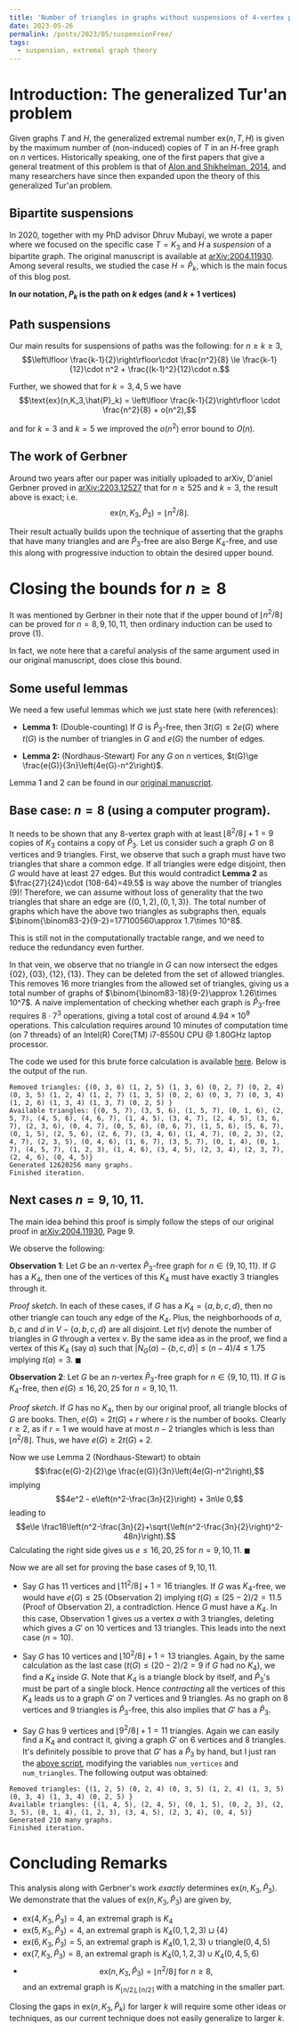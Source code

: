 ```yaml
---
title: 'Number of triangles in graphs without suspensions of 4-vertex paths'
date: 2023-05-26
permalink: /posts/2023/05/suspensionFree/
tags:
  - suspension, extremal graph theory
---
```


# Introduction: The generalized Tur\'an problem

Given graphs $T$ and $H$, the generalized extremal number $\text{ex}(n, T, H)$ is given by the maximum number of (non-induced) copies of $T$ in an $H$-free graph on $n$ vertices.
Historically speaking, one of the first papers that give a general treatment of this problem is that of [Alon and Shikhelman, 2014](https://arxiv.org/abs/1409.4192), and many researchers have since then expanded upon the theory of this generalized Tur\'an problem.

## Bipartite suspensions

In 2020, together with my PhD advisor Dhruv Mubayi, we wrote a paper where we focused on the specific case $T=K_3$ and $H$ a _suspension_ of a bipartite graph.
The original manuscript is available at [arXiv:2004.11930](https://arxiv.org/abs/2004.11930).
Among several results, we studied the case $H=\hat{P}_k$, which is the main focus of this blog post.

**In our notation, $P_k$ is the path on $k$ edges (and $k+1$ vertices)**

## Path suspensions

Our main results for suspensions of paths was the following: for $n\ge k \ge 3$,
$$\left\lfloor \frac{k-1}{2}\right\rfloor\cdot \frac{n^2}{8} \le \frac{k-1}{12}\cdot n^2 + \frac{(k-1)^2}{12}\cdot n.$$

Further, we showed that for $k=3,4,5$ we have
$$\text{ex}(n,K_3,\hat{P}_k) = \left\lfloor \frac{k-1}{2}\right\rfloor \cdot \frac{n^2}{8} + o(n^2),$$

and for $k=3$ and $k=5$ we improved the $o(n^2)$ error bound to $O(n)$.

## The work of Gerbner

Around two years after our paper was initially uploaded to arXiv, D\'aniel Gerbner proved in [arXiv:2203.12527](https://arxiv.org/abs/2203.12527) that for $n\ge 525$ and $k=3$, the result above is exact; i.e. 
$$\text{ex}(n,K_3,\hat{P}_3)=\left\lfloor n^2/8\right\rfloor.$$

Their result actually builds upon the technique of asserting that the graphs that have many triangles and are $\hat{P}_3$-free are also Berge $K_4$-free, and use this along with progressive induction to obtain the desired upper bound.

# Closing the bounds for $n\ge 8$

It was mentioned by Gerbner in their note that if the upper bound of $\lfloor n^2/8\rfloor$ can be proved for $n=8,9,10,11$, then ordinary induction can be used to prove $(1)$.

In fact, we note here that a careful analysis of the same argument used in our original manuscript, does close this bound.

## Some useful lemmas

We need a few useful lemmas which we just state here (with references):

- **Lemma 1:** (Double-counting) If $G$ is $\hat{P}_3$-free, then $3t(G)\le 2e(G)$ where $t(G)$ is the number of triangles in $G$ and $e(G)$ the number of edges.

- **Lemma 2:** (Nordhaus-Stewart) For any $G$ on $n$ vertices, $t(G)\ge \frac{e(G)}{3n}\left(4e(G)-n^2\right)$.

Lemma 1 and 2 can be found in our [original manuscript](https://arxiv.org/abs/2004.11930).

## Base case: $n=8$ (using a computer program).

It needs to be shown that any $8$-vertex graph with at least $\lfloor 8^2/8\rfloor+1 = 9$ copies of $K_3$ contains a copy of $\hat{P}_3$.
Let us consider such a graph $G$ on $8$ vertices and $9$ triangles.
First, we observe that such a graph must have two triangles that share a common edge. If all triangles were edge disjoint, then $G$ would have at least $27$ edges.
But this would contradict **Lemma 2** as $\frac{27}{24}\cdot (108-64)=49.5$ is way above the number of triangles ($9$)!
Therefore, we can assume without loss of generality that the two triangles that share an edge are $\{(0,1,2), (0,1,3)\}$.
The total number of graphs which have the above two triangles as subgraphs then, equals $\binom{\binom83-2}{9-2}=177100560\approx 1.7\times 10^8$.

This is still not in the computationally tractable range, and we need to reduce the redundancy even further.

In that vein, we observe that no triangle in $G$ can now intersect the edges $\{02\},\{03\},\{12\},\{13\}$. They can be deleted from the set of allowed triangles.
This removes $16$ more triangles from the allowed set of triangles, giving us a total number of graphs of $\binom{\binom83-18}{9-2}\approx 1.26\times 10^7$.
A naive implementation of checking whether each graph is $\hat{P}_3$-free requires $8 \cdot 7^3$ operations, giving a total cost of around $4.94\times 10^{9}$ operations. 
This calculation requires around 10 minutes of computation time (on 7 threads) of an Intel(R) Core(TM) i7-8550U CPU @ 1.80GHz laptop processor.

The code we used for this brute force calculation is available [here](https://github.com/Potla1995/potla1995.github.io/blob/master/_posts//triangle_count_parallel.py). Below is the output of the run.
```
Removed triangles: {(0, 3, 6) (1, 2, 5) (1, 3, 6) (0, 2, 7) (0, 2, 4) (0, 3, 5) (1, 2, 4) (1, 2, 7) (1, 3, 5) (0, 2, 6) (0, 3, 7) (0, 3, 4) (1, 2, 6) (1, 3, 4) (1, 3, 7) (0, 2, 5) }
Available triangles: {(0, 5, 7), (3, 5, 6), (1, 5, 7), (0, 1, 6), (2, 5, 7), (4, 5, 6), (4, 6, 7), (1, 4, 5), (3, 4, 7), (2, 4, 5), (3, 6, 7), (2, 3, 6), (0, 4, 7), (0, 5, 6), (0, 6, 7), (1, 5, 6), (5, 6, 7), (0, 1, 5), (2, 5, 6), (2, 6, 7), (3, 4, 6), (1, 4, 7), (0, 2, 3), (2, 4, 7), (2, 3, 5), (0, 4, 6), (1, 6, 7), (3, 5, 7), (0, 1, 4), (0, 1, 7), (4, 5, 7), (1, 2, 3), (1, 4, 6), (3, 4, 5), (2, 3, 4), (2, 3, 7), (2, 4, 6), (0, 4, 5)}
Generated 12620256 many graphs.
Finished iteration.
```

## Next cases $n=9, 10, 11$.

The main idea behind this proof is simply follow the steps of our original proof in [arXiv:2004.11930](https://arxiv.org/abs/2004.11930), Page 9.

We observe the following:

**Observation 1**: Let $G$ be an $n$-vertex $\hat{P}_3$-free graph for $n\in\{9,10,11\}$. If $G$ has a $K_4$, then one of the vertices of this $K_4$ must have exactly $3$ triangles through it.

*Proof sketch*.
In each of these cases, if $G$ has a $K_4=\{a,b,c,d\}$, then no other triangle can touch any edge of the $K_4$. Plus, the neighborhoods of $a, b, c$ and $d$ in $V-\{a,b,c,d\}$ are all disjoint.
Let $t(v)$ denote the number of triangles in $G$ through a vertex $v$.
By the same idea as in the proof, we find a vertex of this $K_4$ (say $a$) such that $|N_G(a)-\{b,c,d\}|\le (n-4)/4\le 1.75$ implying $t(a)=3$. $\blacksquare$

**Observation 2**: Let $G$ be an $n$-vertex $\hat{P}_3$-free graph for $n\in\{9,10,11\}$. If $G$ is $K_4$-free, then $e(G)\le 16, 20, 25$ for $n = 9, 10, 11$.

*Proof sketch*.
If $G$ has no $K_4$, then by our original proof, all triangle blocks of $G$ are books.
Then, $e(G)=2t(G)+r$ where $r$ is the number of books.
Clearly $r\ge 2$, as if $r = 1$ we would have at most $n-2$ triangles which is less than $\lfloor n^2/8\rfloor$.
Thus, we have $e(G)\ge 2t(G)+2$.

Now we use Lemma 2 (Nordhaus-Stewart) to obtain
$$\frac{e(G)-2}{2}\ge \frac{e(G)}{3n}\left(4e(G)-n^2\right),$$
implying
$$4e^2 - e\left(n^2-\frac{3n}{2}\right) + 3n\le 0,$$
leading to
$$e\le \frac18\left(n^2-\frac{3n}{2}+\sqrt{\left(n^2-\frac{3n}{2}\right)^2-48n}\right).$$
Calculating the right side gives us $e\le 16, 20, 25$ for $n = 9, 10, 11$. $\blacksquare$

Now we are all set for proving the base cases of $9, 10, 11$.

- Say $G$ has $11$ vertices and $\lfloor 11^2/8\rfloor + 1 = 16$ triangles.
If $G$ was $K_4$-free, we would have $e(G)\le 25$ (Observation 2) implying $t(G)\le (25-2)/2 = 11.5$ (Proof of Observation 2), a contradiction.
Hence $G$ must have a $K_4$.
In this case, Observation 1 gives us a vertex $a$ with $3$ triangles, deleting which gives a $G'$ on $10$ vertices and $13$ triangles.
This leads into the next case ($n=10$).

- Say $G$ has $10$ vertices and $\lfloor 10^2/8\rfloor + 1 = 13$ triangles.
Again, by the same calculation as the last case ($t(G)\le (20-2)/2 = 9$ if $G$ had no $K_4$), we find a $K_4$ inside $G$.
Note that $K_4$ is a triangle block by itself, and $\hat P_3$'s must be part of a single block.
Hence _contracting_ all the vertices of this $K_4$ leads us to a graph $G'$ on $7$ vertices and $9$ triangles.
As no graph on $8$ vertices and $9$ triangles is $\hat{P}_3$-free, this also implies that $G'$ has a $\hat{P}_3$.

- Say $G$ has $9$ vertices and $\lfloor 9^2/8\rfloor + 1 = 11$ triangles.
Again we can easily find a $K_4$ and contract it, giving a graph $G'$ on $6$ vertices and $8$ triangles.
It's definitely possible to prove that $G'$ has a $\hat{P}_3$ by hand, but I just ran the [above script](https://github.com/Potla1995/potla1995.github.io/blob/master/_posts//triangle_count_parallel.py), modifying the variables `num_vertices` and `num_triangles`.
The following output was obtained:
```
Removed triangles: {(1, 2, 5) (0, 2, 4) (0, 3, 5) (1, 2, 4) (1, 3, 5) (0, 3, 4) (1, 3, 4) (0, 2, 5) }
Available triangles: {(1, 4, 5), (2, 4, 5), (0, 1, 5), (0, 2, 3), (2, 3, 5), (0, 1, 4), (1, 2, 3), (3, 4, 5), (2, 3, 4), (0, 4, 5)}
Generated 210 many graphs.
Finished iteration.
```

# Concluding Remarks

This analysis along with Gerbner's work _exactly_ determines $\text{ex}(n, K_3, \hat{P}_3)$.
We demonstrate that the values of $\text{ex}(n,K_3,\hat{P}_3)$
are given by,

- $\text{ex}(4, K_3,\hat{P}_3) = 4$, an extremal graph is $K_4$
- $\text{ex}(5, K_3,\hat{P}_3) = 4$, an extremal graph is $K_4(0,1,2,3)\sqcup\{4\}$
- $\text{ex}(6, K_3,\hat{P}_3) = 5$, an extremal graph is $K_4(0,1,2,3)\cup \text{triangle}(0,4,5)$
- $\text{ex}(7, K_3,\hat{P}_3) = 8$, an extremal graph is $K_4(0,1,2,3)\cup K_4(0,4,5,6)$
- $$\text{ex}(n,K_3,\hat{P}_3)= \lfloor n^2/8 \rfloor \text{ for }n\ge 8,$$
and an extremal graph is $K_{\lfloor n/2\rfloor,\lceil n/2\rceil}$ with a matching in the smaller part.


Closing the gaps in $\text{ex}(n,K_3,\hat{P}_k)$ for larger $k$ will require some other ideas or techniques, as our current technique does not easily generalize to larger $k$.
